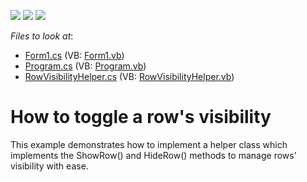 <!-- default badges list -->
![](https://img.shields.io/endpoint?url=https://codecentral.devexpress.com/api/v1/VersionRange/128632100/17.1.8%2B)
[![](https://img.shields.io/badge/Open_in_DevExpress_Support_Center-FF7200?style=flat-square&logo=DevExpress&logoColor=white)](https://supportcenter.devexpress.com/ticket/details/E2071)
[![](https://img.shields.io/badge/📖_How_to_use_DevExpress_Examples-e9f6fc?style=flat-square)](https://docs.devexpress.com/GeneralInformation/403183)
<!-- default badges end -->
<!-- default file list -->
*Files to look at*:

* [Form1.cs](./CS/WindowsApplication1/Form1.cs) (VB: [Form1.vb](./VB/WindowsApplication1/Form1.vb))
* [Program.cs](./CS/WindowsApplication1/Program.cs) (VB: [Program.vb](./VB/WindowsApplication1/Program.vb))
* [RowVisibilityHelper.cs](./CS/WindowsApplication1/RowVisibilityHelper.cs) (VB: [RowVisibilityHelper.vb](./VB/WindowsApplication1/RowVisibilityHelper.vb))
<!-- default file list end -->
# How to toggle a row's visibility


<p>This example demonstrates how to implement a helper class which implements the ShowRow() and HideRow() methods to manage rows' visibility with ease.</p>

<br/>


